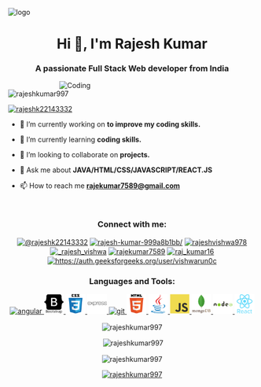 ![logo](https://camo.githubusercontent.com/48ec00ed4c84e771db4a1db90b56352923a8d644452a32b434d68e97006c9337/68747470733a2f2f63686b736b696c6c732e636f6d2f77702d636f6e74656e742f75706c6f6164732f323032302f30342f504e432d416e696d617465642d42616e6e6572732e676966)
<h1 align="center">Hi 👋, I'm Rajesh Kumar</h1>
<h3 align="center">A passionate Full Stack Web developer from India</h3>
<img align="right" width="400" src="https://cdn.dribbble.com/users/1162077/screenshots/3848914/programmer.gif" alt="Coding">
<p align="left"> <img src="https://komarev.com/ghpvc/?username=rajeshkumar997&label=Profile%20views&color=0e75b6&style=flat" alt="rajeshkumar997" /> </p>

<p align="left"> <a href="https://twitter.com/rajeshk22143332" target="blank"><img src="https://img.shields.io/twitter/follow/rajeshk22143332?logo=twitter&style=for-the-badge" alt="rajeshk22143332" /></a> </p>

- 🔭 I’m currently working on **to improve my coding skills.**

- 🌱 I’m currently learning **coding skills.**

- 👯 I’m looking to collaborate on **projects.**

- 💬 Ask me about **JAVA/HTML/CSS/JAVASCRIPT/REACT.JS**

- 📫 How to reach me **rajekumar7589@gmail.com**
<br />

<h3 align="center">Connect with me:</h3>
<p align="center">
<a href="https://twitter.com/@rajeshk22143332" target="blank"><img align="center" src="https://raw.githubusercontent.com/rahuldkjain/github-profile-readme-generator/master/src/images/icons/Social/twitter.svg" alt="@rajeshk22143332" height="30" width="40" /></a>
<a href="https://linkedin.com/in/rajesh-kumar-999a8b1bb/" target="blank"><img align="center" src="https://raw.githubusercontent.com/rahuldkjain/github-profile-readme-generator/master/src/images/icons/Social/linked-in-alt.svg" alt="rajesh-kumar-999a8b1bb/" height="30" width="40" /></a>
<a href="https://fb.com/rajeshvishwa978" target="blank"><img align="center" src="https://raw.githubusercontent.com/rahuldkjain/github-profile-readme-generator/master/src/images/icons/Social/facebook.svg" alt="rajeshvishwa978" height="30" width="40" /></a>
<a href="https://instagram.com/_rajesh_vishwa" target="blank"><img align="center" src="https://raw.githubusercontent.com/rahuldkjain/github-profile-readme-generator/master/src/images/icons/Social/instagram.svg" alt="_rajesh_vishwa" height="30" width="40" /></a>
<a href="https://www.hackerrank.com/rajekumar7589" target="blank"><img align="center" src="https://raw.githubusercontent.com/rahuldkjain/github-profile-readme-generator/master/src/images/icons/Social/hackerrank.svg" alt="rajekumar7589" height="30" width="40" /></a>
<a href="https://www.leetcode.com/raj_kumar16" target="blank"><img align="center" src="https://raw.githubusercontent.com/rahuldkjain/github-profile-readme-generator/master/src/images/icons/Social/leet-code.svg" alt="raj_kumar16" height="30" width="40" /></a>
<a href="https://auth.geeksforgeeks.org/user/https://auth.geeksforgeeks.org/user/vishwarun0c" target="blank"><img align="center" src="https://raw.githubusercontent.com/rahuldkjain/github-profile-readme-generator/master/src/images/icons/Social/geeks-for-geeks.svg" alt="https://auth.geeksforgeeks.org/user/vishwarun0c" height="30" width="40" /></a>
</p>

<h3 align="center">Languages and Tools:</h3>
<p align="center"> <a href="https://angular.io" target="_blank" rel="noreferrer"> <img src="https://angular.io/assets/images/logos/angular/angular.svg" alt="angular" width="40" height="40"/> </a> <a href="https://getbootstrap.com" target="_blank" rel="noreferrer"> <img src="https://raw.githubusercontent.com/devicons/devicon/master/icons/bootstrap/bootstrap-plain-wordmark.svg" alt="bootstrap" width="40" height="40"/> </a> <a href="https://www.w3schools.com/css/" target="_blank" rel="noreferrer"> <img src="https://raw.githubusercontent.com/devicons/devicon/master/icons/css3/css3-original-wordmark.svg" alt="css3" width="40" height="40"/> </a> <a href="https://expressjs.com" target="_blank" rel="noreferrer"> <img src="https://raw.githubusercontent.com/devicons/devicon/master/icons/express/express-original-wordmark.svg" alt="express" width="40" height="40"/> </a> <a href="https://git-scm.com/" target="_blank" rel="noreferrer"> <img src="https://www.vectorlogo.zone/logos/git-scm/git-scm-icon.svg" alt="git" width="40" height="40"/> </a> <a href="https://www.w3.org/html/" target="_blank" rel="noreferrer"> <img src="https://raw.githubusercontent.com/devicons/devicon/master/icons/html5/html5-original-wordmark.svg" alt="html5" width="40" height="40"/> </a> <a href="https://www.java.com" target="_blank" rel="noreferrer"> <img src="https://raw.githubusercontent.com/devicons/devicon/master/icons/java/java-original.svg" alt="java" width="40" height="40"/> </a> <a href="https://developer.mozilla.org/en-US/docs/Web/JavaScript" target="_blank" rel="noreferrer"> <img src="https://raw.githubusercontent.com/devicons/devicon/master/icons/javascript/javascript-original.svg" alt="javascript" width="40" height="40"/> </a> <a href="https://www.mongodb.com/" target="_blank" rel="noreferrer"> <img src="https://raw.githubusercontent.com/devicons/devicon/master/icons/mongodb/mongodb-original-wordmark.svg" alt="mongodb" width="40" height="40"/> </a> <a href="https://nodejs.org" target="_blank" rel="noreferrer"> <img src="https://raw.githubusercontent.com/devicons/devicon/master/icons/nodejs/nodejs-original-wordmark.svg" alt="nodejs" width="40" height="40"/> </a> <a href="https://reactjs.org/" target="_blank" rel="noreferrer"> <img src="https://raw.githubusercontent.com/devicons/devicon/master/icons/react/react-original-wordmark.svg" alt="react" width="40" height="40"/> </a> </p>

<p align="center"><img align="center" src="https://github-readme-stats.vercel.app/api/top-langs?username=rajeshkumar997&show_icons=true&locale=en&layout=compact" alt="rajeshkumar997" /></p>

<p align="center">&nbsp;<img align="center" src="https://github-readme-stats.vercel.app/api?username=rajeshkumar997&show_icons=true&locale=en" alt="rajeshkumar997" /></p>

<p align="center"><img align="center" src="https://github-readme-streak-stats.herokuapp.com/?user=rajeshkumar997&" alt="rajeshkumar997" /></p>

<p align="center"> <a href="https://github.com/ryo-ma/github-profile-trophy"><img src="https://github-profile-trophy.vercel.app/?username=rajeshkumar997" alt="rajeshkumar997" /></a> </p>
